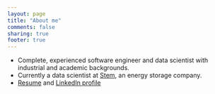 ```yaml
---
layout: page
title: "About me"
comments: false
sharing: true
footer: true
---
```




  * Complete, experienced software engineer and data scientist with industrial and academic backgrounds.  
  * Currently a data scientist at [Stem](http://stem.com), an energy storage company.
  * <a href="resume.html">Resume</a> and <a href="http://www.linkedin.com/in/piccolbo">LinkedIn profile</a>
  
